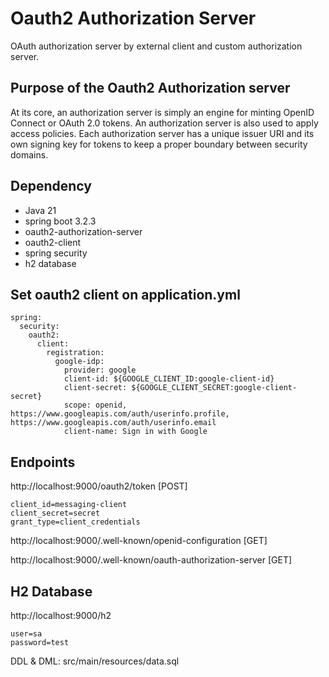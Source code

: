 # Oauth2 Authorization Server 

OAuth authorization server by external client and custom authorization server.

## Purpose of the Oauth2 Authorization server
At its core, an authorization server is simply an engine for minting OpenID Connect or OAuth 2.0 tokens. An authorization server is also used to apply access policies. Each authorization server has a unique issuer URI and its own signing key for tokens to keep a proper boundary between security domains.

## Dependency 
* Java 21
* spring boot 3.2.3
* oauth2-authorization-server 
* oauth2-client
* spring security 
* h2 database

## Set oauth2 client on application.yml 

``` 
spring:
  security:
    oauth2:
      client:
        registration:
          google-idp:
            provider: google
            client-id: ${GOOGLE_CLIENT_ID:google-client-id}
            client-secret: ${GOOGLE_CLIENT_SECRET:google-client-secret}
            scope: openid, https://www.googleapis.com/auth/userinfo.profile, https://www.googleapis.com/auth/userinfo.email
            client-name: Sign in with Google
```

## Endpoints
http://localhost:9000/oauth2/token [POST]

``` 
client_id=messaging-client
client_secret=secret
grant_type=client_credentials
```

http://localhost:9000/.well-known/openid-configuration [GET]

http://localhost:9000/.well-known/oauth-authorization-server [GET]


## H2 Database 
http://localhost:9000/h2

``` 
user=sa
password=test
```
DDL & DML: src/main/resources/data.sql





